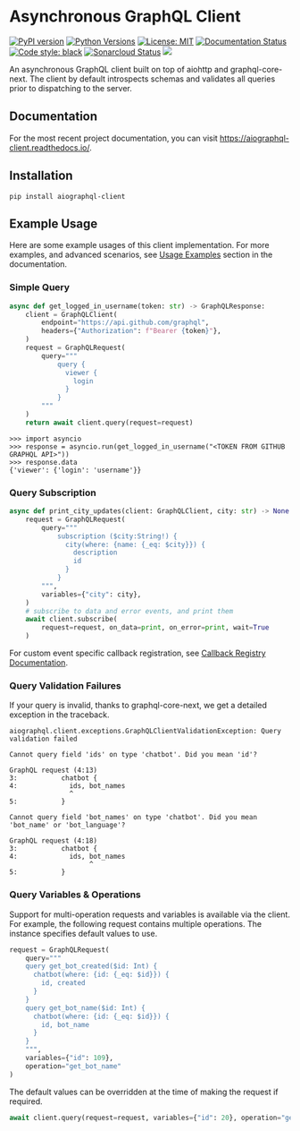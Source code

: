# Asynchronous GraphQL Client
[![PyPI version](https://badge.fury.io/py/aiographql-client.svg)](https://badge.fury.io/py/aiographql-client)
[![Python Versions](https://img.shields.io/pypi/pyversions/aiographql-client)](https://pypi.org/project/aiographql-client/)
[![License: MIT](https://img.shields.io/badge/License-MIT-yellow.svg)](https://opensource.org/licenses/MIT)
[![Documentation Status](https://readthedocs.org/projects/aiographql-client/badge/?version=latest)](https://aiographql-client.readthedocs.io/en/latest/?badge=latest)
[![Code style: black](https://img.shields.io/badge/code%20style-black-000000.svg)](https://github.com/psf/black)
[![Sonarcloud Status](https://sonarcloud.io/api/project_badges/measure?project=abn_aiographql-client&metric=alert_status)](https://sonarcloud.io/dashboard?id=abn_aiographql-client)
[![](https://github.com/abn/aiographql-client/workflows/Test%20Suite/badge.svg)](https://github.com/abn/aiographql-client/actions?query=workflow%3A%22Test+Suite%22)

An asynchronous GraphQL client built on top of aiohttp and graphql-core-next. The client by default introspects schemas and validates all queries prior to dispatching to the server.

## Documentation

For the most recent project documentation, you can visit https://aiographql-client.readthedocs.io/.

## Installation
`pip install aiographql-client`

## Example Usage
Here are some example usages of this client implementation. For more examples, and advanced scenarios,
see [Usage Examples](https://aiographql-client.readthedocs.io/en/latest/examples.html) section in
the documentation.

### Simple Query
```py
async def get_logged_in_username(token: str) -> GraphQLResponse:
    client = GraphQLClient(
        endpoint="https://api.github.com/graphql",
        headers={"Authorization": f"Bearer {token}"},
    )
    request = GraphQLRequest(
        query="""
            query {
              viewer {
                login
              }
            }
        """
    )
    return await client.query(request=request)
```

```console
>>> import asyncio
>>> response = asyncio.run(get_logged_in_username("<TOKEN FROM GITHUB GRAPHQL API>"))
>>> response.data
{'viewer': {'login': 'username'}}
```

### Query Subscription
```py
async def print_city_updates(client: GraphQLClient, city: str) -> None:
    request = GraphQLRequest(
        query="""
            subscription ($city:String!) {
              city(where: {name: {_eq: $city}}) {
                description
                id
              }
            }
        """,
        variables={"city": city},
    )
    # subscribe to data and error events, and print them
    await client.subscribe(
        request=request, on_data=print, on_error=print, wait=True
    )
```

For custom event specific callback registration, see [Callback Registry Documentation](https://aiographql-client.readthedocs.io/en/latest/examples.html#callback-registry).

### Query Validation Failures
If your query is invalid, thanks to graphql-core-next, we get a detailed exception in the traceback.

```
aiographql.client.exceptions.GraphQLClientValidationException: Query validation failed

Cannot query field 'ids' on type 'chatbot'. Did you mean 'id'?

GraphQL request (4:13)
3:           chatbot {
4:             ids, bot_names
               ^
5:           }

Cannot query field 'bot_names' on type 'chatbot'. Did you mean 'bot_name' or 'bot_language'?

GraphQL request (4:18)
3:           chatbot {
4:             ids, bot_names
                    ^
5:           }

```

### Query Variables & Operations
Support for multi-operation requests and variables is available via the client. For example,
the following request contains multiple operations. The instance specifies default values to use.

```py
request = GraphQLRequest(
    query="""
    query get_bot_created($id: Int) {
      chatbot(where: {id: {_eq: $id}}) {
        id, created
      }
    }
    query get_bot_name($id: Int) {
      chatbot(where: {id: {_eq: $id}}) {
        id, bot_name
      }
    }
    """,
    variables={"id": 109},
    operation="get_bot_name"
)
```

The default values can be overridden at the time of making the request if required.

```py
await client.query(request=request, variables={"id": 20}, operation="get_bot_created")
```
